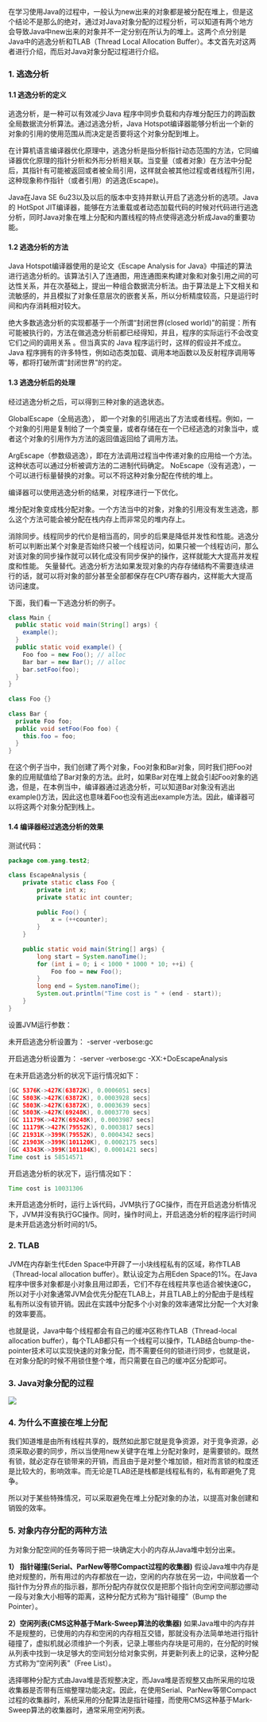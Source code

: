 在学习使用Java的过程中，一般认为new出来的对象都是被分配在堆上，但是这个结论不是那么的绝对，通过对Java对象分配的过程分析，可以知道有两个地方会导致Java中new出来的对象并不一定分别在所认为的堆上。这两个点分别是Java中的逃逸分析和TLAB（Thread Local Allocation Buffer）。本文首先对这两者进行介绍，而后对Java对象分配过程进行介绍。
### 1. 逃逸分析
#### 1.1 逃逸分析的定义 
逃逸分析，是一种可以有效减少Java 程序中同步负载和内存堆分配压力的跨函数全局数据流分析算法。通过逃逸分析，Java Hotspot编译器能够分析出一个新的对象的引用的使用范围从而决定是否要将这个对象分配到堆上。

在计算机语言编译器优化原理中，逃逸分析是指分析指针动态范围的方法，它同编译器优化原理的指针分析和外形分析相关联。当变量（或者对象）在方法中分配后，其指针有可能被返回或者被全局引用，这样就会被其他过程或者线程所引用，这种现象称作指针（或者引用）的逃逸(Escape)。

Java在Java SE 6u23以及以后的版本中支持并默认开启了逃逸分析的选项。Java的 HotSpot JIT编译器，能够在方法重载或者动态加载代码的时候对代码进行逃逸分析，同时Java对象在堆上分配和内置线程的特点使得逃逸分析成Java的重要功能。
#### 1.2 逃逸分析的方法 
Java Hotspot编译器使用的是论文《Escape Analysis for Java》中描述的算法进行逃逸分析的。该算法引入了连通图，用连通图来构建对象和对象引用之间的可达性关系，并在次基础上，提出一种组合数据流分析法。由于算法是上下文相关和流敏感的，并且模拟了对象任意层次的嵌套关系，所以分析精度较高，只是运行时间和内存消耗相对较大。 

绝大多数逃逸分析的实现都基于一个所谓“封闭世界(closed world)”的前提：所有可能被执行的，方法在做逃逸分析前都已经得知，并且，程序的实际运行不会改变它们之间的调用关系 。但当真实的 Java 程序运行时，这样的假设并不成立。Java 程序拥有的许多特性，例如动态类加载、调用本地函数以及反射程序调用等等，都将打破所谓“封闭世界”的约定。 
#### 1.3 逃逸分析后的处理 
经过逃逸分析之后，可以得到三种对象的逃逸状态。

GlobalEscape（全局逃逸）， 即一个对象的引用逃出了方法或者线程。例如，一个对象的引用是复制给了一个类变量，或者存储在在一个已经逃逸的对象当中，或者这个对象的引用作为方法的返回值返回给了调用方法。 

ArgEscape（参数级逃逸），即在方法调用过程当中传递对象的应用给一个方法。这种状态可以通过分析被调方法的二进制代码确定。 NoEscape（没有逃逸），一个可以进行标量替换的对象。可以不将这种对象分配在传统的堆上。 

编译器可以使用逃逸分析的结果，对程序进行一下优化。 

堆分配对象变成栈分配对象。一个方法当中的对象，对象的引用没有发生逃逸，那么这个方法可能会被分配在栈内存上而非常见的堆内存上。

消除同步。线程同步的代价是相当高的，同步的后果是降低并发性和性能。逃逸分析可以判断出某个对象是否始终只被一个线程访问，如果只被一个线程访问，那么对该对象的同步操作就可以转化成没有同步保护的操作，这样就能大大提高并发程度和性能。 矢量替代。逃逸分析方法如果发现对象的内存存储结构不需要连续进行的话，就可以将对象的部分甚至全部都保存在CPU寄存器内，这样能大大提高访问速度。 

下面，我们看一下逃逸分析的例子。
```java
class Main {  
  public static void main(String[] args) {  
    example();  
  }  
  public static void example() {  
    Foo foo = new Foo(); // alloc  
    Bar bar = new Bar(); // alloc  
    bar.setFoo(foo);  
  }  
}  
 
class Foo {}  
 
class Bar {  
  private Foo foo;  
  public void setFoo(Foo foo) {  
    this.foo = foo;  
  }  
}  
```
在这个例子当中，我们创建了两个对象，Foo对象和Bar对象，同时我们把Foo对象的应用赋值给了Bar对象的方法。此时，如果Bar对在堆上就会引起Foo对象的逃逸，但是，在本例当中，编译器通过逃逸分析，可以知道Bar对象没有逃出example()方法，因此这也意味着Foo也没有逃出example方法。因此，编译器可以将这两个对象分配到栈上。
#### 1.4 编译器经过逃逸分析的效果
测试代码：
```java
package com.yang.test2;  

class EscapeAnalysis {  
    private static class Foo {  
        private int x;  
        private static int counter;  
 
        public Foo() {  
            x = (++counter);  
        }  
    }  
 
    public static void main(String[] args) {  
        long start = System.nanoTime();  
        for (int i = 0; i < 1000 * 1000 * 10; ++i) {  
            Foo foo = new Foo();  
        }  
        long end = System.nanoTime();  
        System.out.println("Time cost is " + (end - start));  
    }  
}  
```
设置JVM运行参数： 

未开启逃逸分析设置为： -server -verbose:gc 

开启逃逸分析设置为： -server -verbose:gc -XX:+DoEscapeAnalysis 

在未开启逃逸分析的状况下运行情况如下： 
```java
[GC 5376K->427K(63872K), 0.0006051 secs] 
[GC 5803K->427K(63872K), 0.0003928 secs] 
[GC 5803K->427K(63872K), 0.0003639 secs] 
[GC 5803K->427K(69248K), 0.0003770 secs] 
[GC 11179K->427K(69248K), 0.0003987 secs] 
[GC 11179K->427K(79552K), 0.0003817 secs] 
[GC 21931K->399K(79552K), 0.0004342 secs] 
[GC 21903K->399K(101120K), 0.0002175 secs] 
[GC 43343K->399K(101184K), 0.0001421 secs] 
Time cost is 58514571 
```
开启逃逸分析的状况下，运行情况如下： 
```java
Time cost is 10031306 
```
未开启逃逸分析时，运行上诉代码，JVM执行了GC操作，而在开启逃逸分析情况下，JVM并没有执行GC操作。同时，操作时间上，开启逃逸分析的程序运行时间是未开启逃逸分析时间的1/5。
### 2. TLAB 
JVM在内存新生代Eden Space中开辟了一小块线程私有的区域，称作TLAB（Thread-local allocation buffer）。默认设定为占用Eden Space的1%。在Java程序中很多对象都是小对象且用过即丢，它们不存在线程共享也适合被快速GC，所以对于小对象通常JVM会优先分配在TLAB上，并且TLAB上的分配由于是线程私有所以没有锁开销。因此在实践中分配多个小对象的效率通常比分配一个大对象的效率要高。 

也就是说，Java中每个线程都会有自己的缓冲区称作TLAB（Thread-local allocation buffer），每个TLAB都只有一个线程可以操作，TLAB结合bump-the-pointer技术可以实现快速的对象分配，而不需要任何的锁进行同步，也就是说，在对象分配的时候不用锁住整个堆，而只需要在自己的缓冲区分配即可。 
### 3. Java对象分配的过程 
![](2.2.1/1.png)
### 4. 为什么不直接在堆上分配
我们知道堆是由所有线程共享的，既然如此那它就是竞争资源，对于竞争资源，必须采取必要的同步，所以当使用new关键字在堆上分配对象时，是需要锁的。既然有锁，就必定存在锁带来的开销，而且由于是对整个堆加锁，相对而言锁的粒度还是比较大的，影响效率。而无论是TLAB还是栈都是线程私有的，私有即避免了竞争。

所以对于某些特殊情况，可以采取避免在堆上分配对象的办法，以提高对象创建和销毁的效率。
### 5. 对象内存分配的两种方法
为对象分配空间的任务等同于把一块确定大小的内存从Java堆中划分出来。

**1） 指针碰撞(Serial、ParNew等带Compact过程的收集器)**
假设Java堆中内存是绝对规整的，所有用过的内存都放在一边，空闲的内存放在另一边，中间放着一个指针作为分界点的指示器，那所分配内存就仅仅是把那个指针向空闲空间那边挪动一段与对象大小相等的距离，这种分配方式称为“指针碰撞”（Bump the Pointer）。

**2）空闲列表(CMS这种基于Mark-Sweep算法的收集器)**
如果Java堆中的内存并不是规整的，已使用的内存和空闲的内存相互交错，那就没有办法简单地进行指针碰撞了，虚拟机就必须维护一个列表，记录上哪些内存块是可用的，在分配的时候从列表中找到一块足够大的空间划分给对象实例，并更新列表上的记录，这种分配方式称为“空闲列表”（Free List）。

选择哪种分配方式由Java堆是否规整决定，而Java堆是否规整又由所采用的垃圾收集器是否带有压缩整理功能决定。因此，在使用Serial、ParNew等带Compact过程的收集器时，系统采用的分配算法是指针碰撞，而使用CMS这种基于Mark-Sweep算法的收集器时，通常采用空闲列表。

